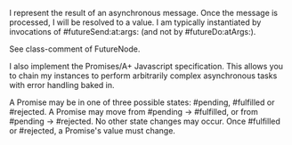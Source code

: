 I represent the result of an asynchronous message.  Once the message is processed, I will be resolved to a value.  I am typically instantiated by invocations of #futureSend:at:args: (and not by #futureDo:atArgs:).

See class-comment of FutureNode.

I also implement the Promises/A+ Javascript specification. This allows you to chain my instances to perform arbitrarily complex asynchronous tasks with error handling baked in.

A Promise may be in one of three possible states: #pending, #fulfilled or #rejected. A Promise may move from #pending -> #fulfilled, or from #pending -> #rejected. No other state changes may occur. Once #fulfilled or #rejected, a Promise's value must change.